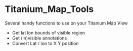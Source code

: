 Titanium_Map_Tools
==================

Several handy functions to use on your Titanium Map View

- Get lat lon bounds of visible region
- Get (in)visible annotations
- Convert Lat / lon to X Y position

